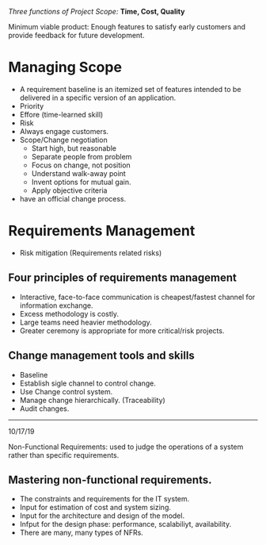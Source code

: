 *Three functions of Project Scope:* 
**Time, Cost, Quality**

Minimum viable product: Enough features to satisfy early customers and provide feedback for future development. 
# Managing Scope
- A requirement baseline is an itemized set of features intended to be delivered in a specific version of an application.
- Priority
- Effore (time-learned skill)
- Risk
- Always engage customers. 
- Scope/Change negotiation
    - Start high, but reasonable 
    - Separate people from problem
    - Focus on change, not position
    - Understand walk-away point
    - Invent options for mutual gain.
    - Apply objective criteria
- have an official change process. 
# Requirements Management
- Risk mitigation (Requirements related risks)

## Four principles of requirements management
- Interactive, face-to-face communication is cheapest/fastest channel for information exchange.
- Excess methodology is costly.
- Large teams need heavier methodology.
- Greater ceremony is appropriate for more critical/risk projects.

## Change management tools and skills
- Baseline
- Establish sigle channel to control change.
- Use Change control system.
- Manage change hierarchically. (Traceability)
- Audit changes.

---

10/17/19

Non-Functional Requirements: used to judge the operations of a system rather than specific requirements. 

## Mastering non-functional requirements.
- The constraints and requirements for the IT system.
- Input for estimation of cost and system sizing.
- Input for the architecture and design of the model. 
- Infput for the design phase: performance, scalabiliyt, availability.
- There are many, many types of NFRs. 



       
